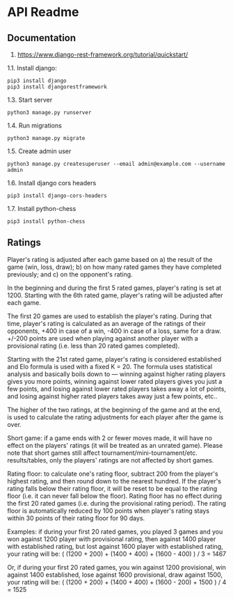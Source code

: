 # API Readme





## Documentation

1. https://www.django-rest-framework.org/tutorial/quickstart/

1.1. Install django: 
```
pip3 install django
pip3 install djangorestframework
```

1.3. Start server

```
python3 manage.py runserver
```

1.4. Run migrations
```
python3 manage.py migrate
```

1.5. Create admin user
```
python3 manage.py createsuperuser --email admin@example.com --username admin
```

1.6. Install django cors headers
```
pip3 install django-cors-headers
```

1.7. Install python-chess
```
pip3 install python-chess
```

## Ratings

Player's rating is adjusted after each game based on a) the result of the game (win, loss, draw); b) on how many rated games they have completed previously; and c) on the opponent's rating.

In the beginning and during the first 5 rated games, player's rating is set at 1200. Starting with the 6th rated game, player's rating will be adjusted after each game.

The first 20 games are used to establish the player's rating. During that time, player's rating is calculated as an average of the ratings of their opponents, +400 in case of a win, -400 in case of a loss, same for a draw. +/-200 points are used when playing against another player with a provisional rating (i.e. less than 20 rated games completed).

Starting with the 21st rated game, player's rating is considered established and Elo formula is used with a fixed K = 20. The formula uses statistical analysis and basically boils down to — winning against higher rating players gives you more points, winning against lower rated players gives you just a few points, and losing against lower rated players takes away a lot of points, and losing against higher rated players takes away just a few points, etc..

The higher of the two ratings, at the beginning of the game and at the end, is used to calculate the rating adjustments for each player after the game is over.

Short game: if a game ends with 2 or fewer moves made, it will have no effect on the players' ratings (it will be treated as an unrated game). Please note that short games still affect tournament/mini-tournament/etc. results/tables, only the players' ratings are not affected by short games.

Rating floor: to calculate one's rating floor, subtract 200 from the player's highest rating, and then round down to the nearest hundred. If the player's rating falls below their rating floor, it will be reset to be equal to the rating floor (i.e. it can never fall below the floor). Rating floor has no effect during the first 20 rated games (i.e. during the provisional rating period).
The rating floor is automatically reduced by 100 points when player's rating stays within 30 points of their rating floor for 90 days.

Examples: if during your first 20 rated games, you played 3 games and you won against 1200 player with provisional rating, then against 1400 player with established rating, but lost against 1600 player with established rating, your rating will be: ( (1200 + 200) + (1400 + 400) + (1600 - 400) ) / 3 = 1467

Or, if during your first 20 rated games, you win against 1200 provisional, win against 1400 established, lose against 1600 provisional, draw against 1500, your rating will be: ( (1200 + 200) + (1400 + 400) + (1600 - 200) + 1500 ) / 4 = 1525
